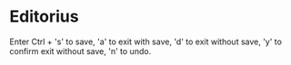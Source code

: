 # Editorius

Enter Ctrl + 's' to save, 'a' to exit with save, 'd' to exit without save, 'y' to confirm exit without save, 'n' to undo.

